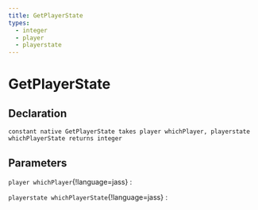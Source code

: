 ```yaml
---
title: GetPlayerState
types:
  - integer
  - player
  - playerstate
---
```


# GetPlayerState

## Declaration

```jass
constant native GetPlayerState takes player whichPlayer, playerstate whichPlayerState returns integer
```

## Parameters
`player whichPlayer`{!language=jass}
: 

`playerstate whichPlayerState`{!language=jass}
: 
